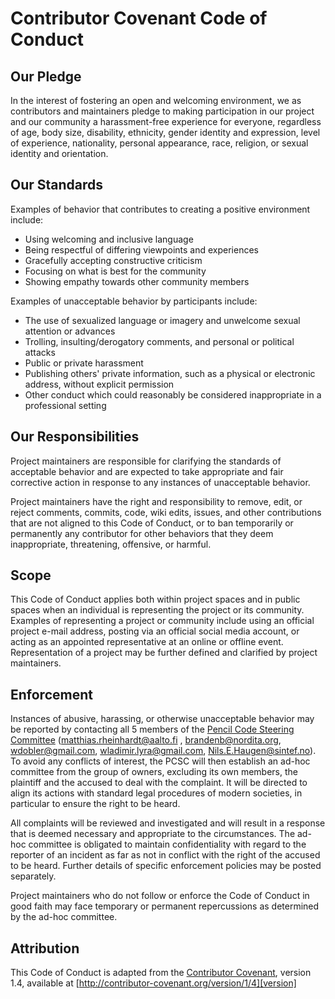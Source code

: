 # Contributor Covenant Code of Conduct

## Our Pledge

In the interest of fostering an open and welcoming environment, we as
contributors and maintainers pledge to making participation in our project and
our community a harassment-free experience for everyone, regardless of age, body
size, disability, ethnicity, gender identity and expression, level of experience,
nationality, personal appearance, race, religion, or sexual identity and
orientation.

## Our Standards

Examples of behavior that contributes to creating a positive environment
include:

* Using welcoming and inclusive language
* Being respectful of differing viewpoints and experiences
* Gracefully accepting constructive criticism
* Focusing on what is best for the community
* Showing empathy towards other community members

Examples of unacceptable behavior by participants include:

* The use of sexualized language or imagery and unwelcome sexual attention or
advances
* Trolling, insulting/derogatory comments, and personal or political attacks
* Public or private harassment
* Publishing others' private information, such as a physical or electronic
  address, without explicit permission
* Other conduct which could reasonably be considered inappropriate in a
  professional setting

## Our Responsibilities

Project maintainers are responsible for clarifying the standards of acceptable
behavior and are expected to take appropriate and fair corrective action in
response to any instances of unacceptable behavior.

Project maintainers have the right and responsibility to remove, edit, or
reject comments, commits, code, wiki edits, issues, and other contributions
that are not aligned to this Code of Conduct, or to ban temporarily or
permanently any contributor for other behaviors that they deem inappropriate,
threatening, offensive, or harmful.

## Scope

This Code of Conduct applies both within project spaces and in public spaces
when an individual is representing the project or its community. Examples of
representing a project or community include using an official project e-mail
address, posting via an official social media account, or acting as an appointed
representative at an online or offline event. Representation of a project may be
further defined and clarified by project maintainers.

## Enforcement

Instances of abusive, harassing, or otherwise unacceptable behavior may be
reported by contacting all 5 members of the [Pencil Code Steering Committee][PCSC]
(<matthias.rheinhardt@aalto.fi> , <brandenb@nordita.org>, <wdobler@gmail.com>,
<wladimir.lyra@gmail.com>, <Nils.E.Haugen@sintef.no>).
To avoid any conflicts of interest, the PCSC will then establish an ad-hoc committee
from the group of owners, excluding its own members, the plaintiff and the accused to deal
with the complaint. It will be directed to align its actions with standard legal procedures
of modern societies, in particular to ensure the right to be heard.

All complaints will be reviewed and investigated and will result in a response that
is deemed necessary and appropriate to the circumstances. The ad-hoc committee is
obligated to maintain confidentiality with regard to the reporter of an incident
as far as not in conflict with the right of the accused to be heard.
Further details of specific enforcement policies may be posted separately.

Project maintainers who do not follow or enforce the Code of Conduct in good
faith may face temporary or permanent repercussions as determined by 
the ad-hoc committee.

## Attribution

This Code of Conduct is adapted from the [Contributor Covenant][homepage], version 1.4,
available at [http://contributor-covenant.org/version/1/4][version]

[homepage]: http://contributor-covenant.org
[version]: http://contributor-covenant.org/version/1/4/
[PCSC]: https://www.nordita.org/~brandenb/pencil-code/PCSC/
